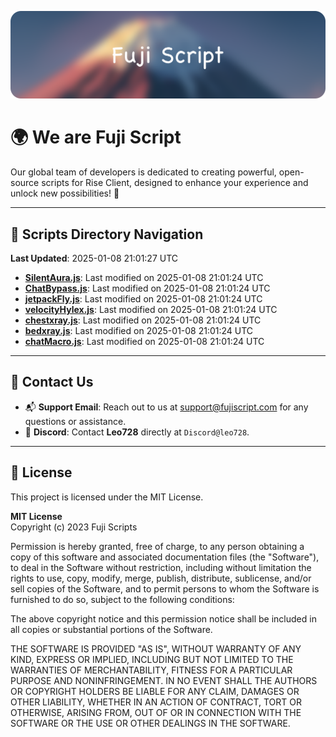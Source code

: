 ![Banner](.github/b.webp)

# 🌍 **We are Fuji Script**

Our global team of developers is dedicated to creating powerful, open-source scripts for Rise Client, designed to enhance your experience and unlock new possibilities! 🌟

---
<!-- SCRIPTS_NAVIGATION_START -->
## 📂 **Scripts Directory Navigation**

**Last Updated**: 2025-01-08 21:01:27 UTC

- **[SilentAura.js](scripts/SilentAura.js)**: Last modified on 2025-01-08 21:01:24 UTC
- **[ChatBypass.js](scripts/ChatBypass.js)**: Last modified on 2025-01-08 21:01:24 UTC
- **[jetpackFly.js](scripts/jetpackFly.js)**: Last modified on 2025-01-08 21:01:24 UTC
- **[velocityHylex.js](scripts/velocityHylex.js)**: Last modified on 2025-01-08 21:01:24 UTC
- **[chestxray.js](scripts/chestxray.js)**: Last modified on 2025-01-08 21:01:24 UTC
- **[bedxray.js](scripts/bedxray.js)**: Last modified on 2025-01-08 21:01:24 UTC
- **[chatMacro.js](scripts/chatMacro.js)**: Last modified on 2025-01-08 21:01:24 UTC

<!-- SCRIPTS_NAVIGATION_END -->

---

## 💬 **Contact Us**  
- 📬 **Support Email**: Reach out to us at [support@fujiscript.com](mailto:support@fujiscript.com) for any questions or assistance.  
- 💬 **Discord**: Contact **Leo728** directly at `Discord@leo728`.

---

## 📜 **License**

This project is licensed under the MIT License.  

**MIT License**  
Copyright (c) 2023 Fuji Scripts  

Permission is hereby granted, free of charge, to any person obtaining a copy of this software and associated documentation files (the "Software"), to deal in the Software without restriction, including without limitation the rights to use, copy, modify, merge, publish, distribute, sublicense, and/or sell copies of the Software, and to permit persons to whom the Software is furnished to do so, subject to the following conditions:  

The above copyright notice and this permission notice shall be included in all copies or substantial portions of the Software.  

THE SOFTWARE IS PROVIDED "AS IS", WITHOUT WARRANTY OF ANY KIND, EXPRESS OR IMPLIED, INCLUDING BUT NOT LIMITED TO THE WARRANTIES OF MERCHANTABILITY, FITNESS FOR A PARTICULAR PURPOSE AND NONINFRINGEMENT. IN NO EVENT SHALL THE AUTHORS OR COPYRIGHT HOLDERS BE LIABLE FOR ANY CLAIM, DAMAGES OR OTHER LIABILITY, WHETHER IN AN ACTION OF CONTRACT, TORT OR OTHERWISE, ARISING FROM, OUT OF OR IN CONNECTION WITH THE SOFTWARE OR THE USE OR OTHER DEALINGS IN THE SOFTWARE.  
